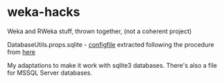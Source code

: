 weka-hacks
==========

Weka and RWeka stuff, thrown together, (not a coherent project)

DatabaseUtils.props.sqlite - [configfile](http://weka.wikispaces.com/weka_experiment_DatabaseUtils.props) extracted
following the procedure from [here](http://weka.wikispaces.com/Couldn%27t+read+from+database+-+unknown+data+type)

My adaptations to make it work with sqlite3 databases. There's also a file for MSSQL Server databases.

